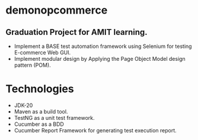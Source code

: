 # demonopcommerce
## Graduation Project for AMIT learning.
* Implement a BASE test automation framework using Selenium for testing E-commerce Web GUI.
* Implement modular design by Applying the Page Object Model design pattern (POM).
# Technologies
* JDK-20
* Maven as a build tool.
* TestNG as a unit test framework.
* Cucumber as a BDD
* Cucumber Report Framework for generating test execution report.
